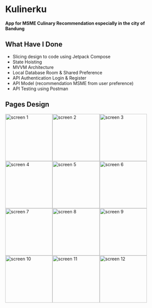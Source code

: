 # Kulinerku
**App for MSME Culinary Recommendation especially in the city of Bandung**<br />

## What Have I Done
- Slicing design to code using Jetpack Compose
- State Hoisting
- MVVM Architecture
- Local Database Room & Shared Preference
- API Authentication Login & Register
- API Model (recommendation MSME from user preference)
- API Testing using Postman

## Pages Design

<img width="150" alt="screen 1" src="https://github.com/fadillahmuhammad/Kulinerku/assets/74767974/8a0be07d-11cc-4a32-ab42-1b062f653509"><img width="150" alt="screen 2" src="https://github.com/fadillahmuhammad/Kulinerku/assets/74767974/0100abdf-c202-4ef5-b5a0-770c1a506686"><img width="150" alt="screen 3" src="https://github.com/fadillahmuhammad/Kulinerku/assets/74767974/c570d378-9e9c-4e5d-baa4-84dac38a56c3"><img width="150" alt="screen 4" src="https://github.com/fadillahmuhammad/Kulinerku/assets/74767974/d8a38246-e9b8-4e2d-8b68-d8e91c0df2dc"><img width="150" alt="screen 5" src="https://github.com/fadillahmuhammad/Kulinerku/assets/74767974/1f6cf004-59a2-448e-b693-e1aef1dbf923"><img width="150" alt="screen 6" src="https://github.com/fadillahmuhammad/Kulinerku/assets/74767974/253cdf32-ed81-478e-943c-ce92dd7182d3"><img width="150" alt="screen 7" src="https://github.com/fadillahmuhammad/Kulinerku/assets/74767974/5040084d-516b-4caf-9346-3edf46d151fb"><img width="150" alt="screen 8" src="https://github.com/fadillahmuhammad/Kulinerku/assets/74767974/06e75278-aee1-4428-a678-c9df71267c08"><img width="150" alt="screen 9" src="https://github.com/fadillahmuhammad/Kulinerku/assets/74767974/f18d8760-02b2-4365-8778-6dc259ce55de"><img width="150" alt="screen 10" src="https://github.com/fadillahmuhammad/Kulinerku/assets/74767974/4b98dcdb-897d-4b51-8029-5a6285456bfa"><img width="150" alt="screen 11" src="https://github.com/fadillahmuhammad/Kulinerku/assets/74767974/aba353a2-f95d-41fb-8875-05a090f9789e"><img width="150" alt="screen 12" src="https://github.com/fadillahmuhammad/Kulinerku/assets/74767974/fed8e2ff-5741-44f0-9385-20f9ee65296c">
